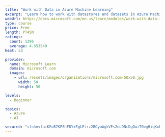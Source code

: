```yaml
---
title: "Work with Data in Azure Machine Learning"
excerpt: "Learn how to work with datastores and datasets in Azure Machine Learning."
webUrl: https://docs.microsoft.com/en-us/learn/modules/work-with-data-in-aml/
type: course
price: Free
length: PT45M
ratings:
  count: 1296
  average: 4.653549
heat: 53

provider:
  name: Microsoft Learn
  domain: microsoft.com
  images:
    - url: /assets/images/organizations/microsoft.com-50x50.jpg
      width: 50
      height: 50

levels:
  - Beginner

topics:
  - Azure
  - AI

secured: "sfnhnvfaiKEuB7KFShFDYxFgLEtrz2BOyuAgkVEs2nLDNcDqOuiTGwgHiqKxP3FlFarm9joyvRNftXwziAt8ZWvrVZiDodriuSg71CtkKkAR+p4zTK2LsTeAXboHezYmg+zOGsXC8j8x4nTd07mhCVVYSXFQ1Ps5F7D7RItIwntuKRJ2aRwYu0TRTqjbjA+j1UNjoj2CftJ6ecFrjpfKl8V46hSVA1x2roEL6xdrzpwZVE+38jIYzWxFlMkLw19hhhlsT0BMQc7XQQQs1z52kCqkCsikvFifPiqoLpRHl9TgwPfhmbHzTT0gawnf4obLYLG+y544n3MZ8a7utS0qhcZM5gY7XXrLnZRv3x884lKcfQK0D5MVZRbf5vUdcdgaCGMxzDr4heSTaofmErzbP04L37lqZBp9JXRj3SdxB/8=;avNniM2qsY7SrL8AVRqsxw=="
---
```


